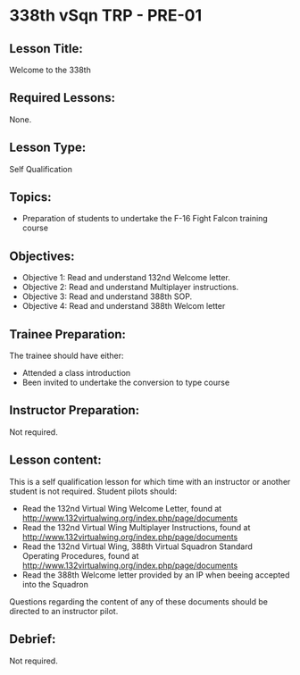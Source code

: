 # 338th vSqn TRP - PRE-01

## Lesson Title:
Welcome to the 338th

## Required Lessons:
None.

## Lesson Type:
Self Qualification

## Topics:
* Preparation of students to undertake the F-16 Fight Falcon training course

## Objectives:
* Objective 1: Read and understand 132nd Welcome letter.
* Objective 2: Read and understand Multiplayer instructions.
* Objective 3: Read and understand 388th SOP.
* Objective 4: Read and understand 388th Welcom letter

## Trainee Preparation:
The trainee should have either:
* Attended a class introduction
* Been invited to undertake the conversion to type course

## Instructor Preparation:
Not required.

## Lesson content:
This is a self qualification lesson for which time with an instructor or another student is not required. Student pilots should:
* Read the 132nd Virtual Wing Welcome Letter, found at http://www.132virtualwing.org/index.php/page/documents
* Read the 132nd Virtual Wing Multiplayer Instructions, found at http://www.132virtualwing.org/index.php/page/documents
* Read the 132nd Virtual Wing, 388th Virtual Squadron Standard Operating Procedures, found at http://www.132virtualwing.org/index.php/page/documents
* Read the 388th Welcome letter provided by an IP when beeing accepted into the Squadron

Questions regarding the content of any of these documents should be directed to an instructor pilot.

## Debrief:
Not required.